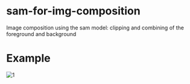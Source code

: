 # sam-for-img-composition
Image composition using the sam model: clipping and combining of the foreground and background  

# Example
![1](https://github.com/ZZQ987/Sam-for-Img-Composition/blob/main/gui.jpg)
